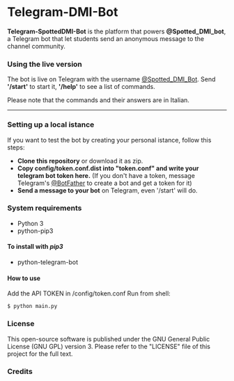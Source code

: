 # Telegram-DMI-Bot

**Telegram-SpottedDMI-Bot** is the platform that powers **@Spotted_DMI_bot**, a Telegram bot that let students send an anonymous message to the channel community.

### Using the live version
The bot is live on Telegram with the username [@Spotted_DMI_Bot](https://telegram.me/Spotted_DMI_Bot).
Send **'/start'** to start it, **'/help'** to see a list of commands.

Please note that the commands and their answers are in Italian.

---

### Setting up a local istance
If you want to test the bot by creating your personal istance, follow this steps:
* **Clone this repository** or download it as zip.
* **Copy config/token.conf.dist into "token.conf" and write your telegram bot token here.** (If you don't have a token, message Telegram's [@BotFather](http://telegram.me/Botfather) to create a bot and get a token for it)
* **Send a message to your bot** on Telegram, even '/start' will do.

### System requirements

- Python 3
- python-pip3

#### To install with *pip3*

- python-telegram-bot

#### How to use
Add the API TOKEN in /config/token.conf
Run from shell:
```
$ python main.py
```

### License
This open-source software is published under the GNU General Public License (GNU GPL) version 3. Please refer to the "LICENSE" file of this project for the full text.

### Credits
